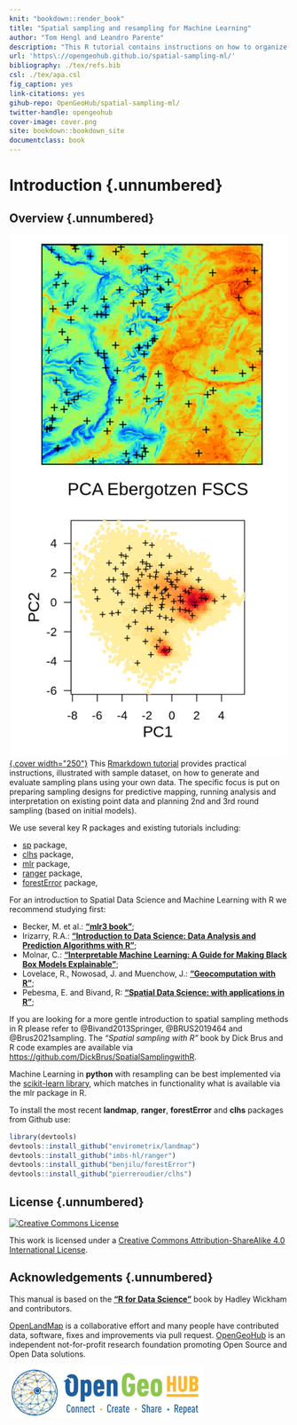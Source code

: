 ```yaml
---
knit: "bookdown::render_book"
title: "Spatial sampling and resampling for Machine Learning"
author: "Tom Hengl and Leandro Parente"
description: "This R tutorial contains instructions on how to organize spatial sampling using R packages. It is organized in three main parts: (1) planning new surveys: i.e. starting from scratch, (2) implementing resampling: learning from existing point data, focusing on subsampling and Cross-Validation strategies, (3) planning additional sampling: sampling additional point data based on initial models, the running re-analysis and gradually improving models until the maximum possible accuracy is reached. We use sample datasets to demonstrate processing steps and provide interpretation and dicussion of the results. More chapters will be added in the future. Contributions are welcome. To discuss issues or report a bug please use the repository homepage."
url: 'https\://opengeohub.github.io/spatial-sampling-ml/'
bibliography: ./tex/refs.bib
csl: ./tex/apa.csl  
fig_caption: yes
link-citations: yes
gihub-repo: OpenGeoHub/spatial-sampling-ml/
twitter-handle: opengeohub
cover-image: cover.png
site: bookdown::bookdown_site
documentclass: book
---
```




# Introduction {.unnumbered}

## Overview {.unnumbered}

[![Access source code](cover.png){.cover width="250"}](https://opengeohub.github.io/spatial-sampling-ml/) This [Rmarkdown tutorial](https://opengeohub.github.io/spatial-sampling-ml/) provides practical instructions, illustrated with sample 
dataset, on how to generate and evaluate sampling plans using your own data. 
The specific focus is put on preparing sampling designs for predictive mapping, 
running analysis and interpretation on existing point data and planning 2nd and 3rd 
round sampling (based on initial models).

We use several key R packages and existing tutorials including:

- [sp](https://github.com/edzer/sp) package,
- [clhs](https://github.com/pierreroudier/clhs) package,
- [mlr](https://mlr.mlr-org.com/) package,
- [ranger](https://github.com/imbs-hl/ranger/) package,
- [forestError](https://github.com/benjilu/forestError) package,

For an introduction to Spatial Data Science and Machine Learning with R we recommend studying first:

- Becker, M. et al.: **[“mlr3 book”](https://mlr3book.mlr-org.com/)**;  
- Irizarry, R.A.: **[“Introduction to Data Science: Data Analysis and Prediction Algorithms with R”](https://rafalab.github.io/dsbook/)**;  
- Molnar, C.: **[“Interpretable Machine Learning: A Guide for Making Black Box Models Explainable”](https://christophm.github.io/interpretable-ml-book/)**;  
- Lovelace, R., Nowosad, J. and Muenchow, J.: **[“Geocomputation with R”](https://geocompr.robinlovelace.net/)**;  
- Pebesma, E. and Bivand, R: **[“Spatial Data Science: with applications in R”](https://keen-swartz-3146c4.netlify.app/)**;  

If you are looking for a more gentle introduction to spatial sampling methods in R 
please refer to @Bivand2013Springer, @BRUS2019464 and @Brus2021sampling. 
The _“Spatial sampling with R”_ book by Dick Brus and R code examples are 
available via <https://github.com/DickBrus/SpatialSamplingwithR>.

Machine Learning in **python** with resampling can be best implemented via the [scikit-learn library](https://scikit-learn.org/stable/), 
which matches in functionality what is available via the mlr package in R.

To install the most recent **landmap**, **ranger**, **forestError** and **clhs** packages from Github use:


```r
library(devtools)
devtools::install_github("envirometrix/landmap")
devtools::install_github("imbs-hl/ranger")
devtools::install_github("benjilu/forestError")
devtools::install_github("pierreroudier/clhs")
```

## License {.unnumbered}

[<img alt="Creative Commons License" style="border-width:0" src="https://i.creativecommons.org/l/by-sa/4.0/88x31.png" />](http://creativecommons.org/licenses/by-sa/4.0/)

This work is licensed under a [Creative Commons Attribution-ShareAlike 4.0 International License](http://creativecommons.org/licenses/by-sa/4.0/).



## Acknowledgements {.unnumbered}

This manual is based on the **[“R for Data Science”](https://r4ds.had.co.nz/)** book by Hadley Wickham and contributors.

[OpenLandMap](https://openlandmap.org) is a collaborative effort and many people 
have contributed data, software, fixes and improvements via pull request. [OpenGeoHub](https://opengeohub.org) 
is an independent not-for-profit research foundation promoting Open Source and Open Data solutions.

[<img src="tex/opengeohub_logo_ml.png" alt="OpenGeoHub logo" width="350"/>](https://opengeohub.org)
